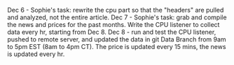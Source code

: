 Dec 6 - Sophie's task: rewrite the cpu part so that the "headers" are pulled and analyzed, not the entire article.
Dec 7 - Sophie's task: grab and compile the news and prices for the past months. Write the CPU listener to collect data every hr, starting from Dec 8.
Dec 8 - run and test the CPU listener, pushed to remote server, and updated the data in git Data Branch from 9am to 5pm EST (8am to 4pm CT). The price is updated every 15 mins, the news is updated every hr. 